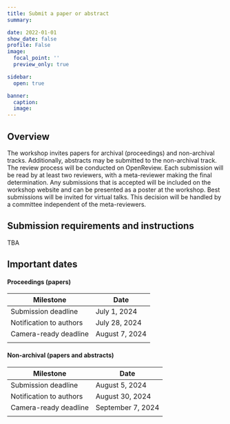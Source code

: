 ```yaml
---
title: Submit a paper or abstract
summary:

date: 2022-01-01
show_date: false
profile: False
image:
  focal_point: ''
  preview_only: true

sidebar:
  open: true

banner:
  caption:
  image:
---
```


## Overview

The workshop invites papers for archival (proceedings) and non-archival tracks. Additionally, abstracts may be submitted to the non-archival track. The review process will be conducted on OpenReview. Each submission will be read by at least two reviewers, with a meta-reviewer making the final determination. Any submissions that is accepted will be included on the workshop website and can be presented as a poster at the workshop. Best submissions will be invited for virtual talks. This decision will be handled by a committee independent of the meta-reviewers.

## Submission requirements and instructions

TBA


## Important dates


#### Proceedings (papers)

| Milestone | Date |
|-|-|
| Submission deadline | July 1, 2024 |
| Notification to authors | July 28, 2024 |
| Camera-ready deadline | August 7, 2024 |
|||

#### Non-archival (papers and abstracts)

| Milestone | Date |
|-|-|
| Submission deadline | August 5, 2024 |
| Notification to authors | August 30, 2024 |
| Camera-ready deadline | September 7, 2024 |
|||
